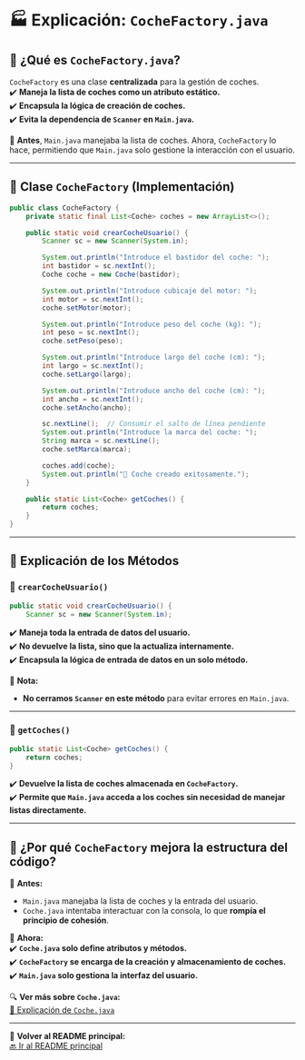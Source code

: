 # 🏭 Explicación: `CocheFactory.java`

## 📜 **¿Qué es `CocheFactory.java`?**
`CocheFactory` es una clase **centralizada** para la gestión de coches.  
✔️ **Maneja la lista de coches como un atributo estático.**  
✔️ **Encapsula la lógica de creación de coches.**  
✔️ **Evita la dependencia de `Scanner` en `Main.java`.**  

📌 **Antes**, `Main.java` manejaba la lista de coches. Ahora, `CocheFactory` lo hace, permitiendo que `Main.java` solo gestione la interacción con el usuario.

---

## 📌 **Clase `CocheFactory` (Implementación)**
```java
public class CocheFactory {
    private static final List<Coche> coches = new ArrayList<>();

    public static void crearCocheUsuario() {
        Scanner sc = new Scanner(System.in);

        System.out.println("Introduce el bastidor del coche: ");
        int bastidor = sc.nextInt();
        Coche coche = new Coche(bastidor);

        System.out.println("Introduce cubicaje del motor: ");
        int motor = sc.nextInt();
        coche.setMotor(motor);

        System.out.println("Introduce peso del coche (kg): ");
        int peso = sc.nextInt();
        coche.setPeso(peso);

        System.out.println("Introduce largo del coche (cm): ");
        int largo = sc.nextInt();
        coche.setLargo(largo);

        System.out.println("Introduce ancho del coche (cm): ");
        int ancho = sc.nextInt();
        coche.setAncho(ancho);

        sc.nextLine();  // Consumir el salto de línea pendiente
        System.out.println("Introduce la marca del coche: ");
        String marca = sc.nextLine();
        coche.setMarca(marca);

        coches.add(coche);
        System.out.println("🚗 Coche creado exitosamente.");
    }

    public static List<Coche> getCoches() {
        return coches;
    }
}
```

---

## 📌 **Explicación de los Métodos**
### **🔹 `crearCocheUsuario()`**
```java
public static void crearCocheUsuario() {
    Scanner sc = new Scanner(System.in);
```
✔️ **Maneja toda la entrada de datos del usuario.**  
✔️ **No devuelve la lista, sino que la actualiza internamente.**  
✔️ **Encapsula la lógica de entrada de datos en un solo método.**  

📌 **Nota:**  
- **No cerramos `Scanner` en este método** para evitar errores en `Main.java`.  

---

### **🔹 `getCoches()`**
```java
public static List<Coche> getCoches() {
    return coches;
}
```
✔️ **Devuelve la lista de coches almacenada en `CocheFactory`.**  
✔️ **Permite que `Main.java` acceda a los coches sin necesidad de manejar listas directamente.**  

---

## 🚀 **¿Por qué `CocheFactory` mejora la estructura del código?**
📌 **Antes:**  
- `Main.java` manejaba la lista de coches y la entrada del usuario.  
- `Coche.java` intentaba interactuar con la consola, lo que **rompía el principio de cohesión**.  

📌 **Ahora:**  
✔️ **`Coche.java` solo define atributos y métodos.**  
✔️ **`CocheFactory` se encarga de la creación y almacenamiento de coches.**  
✔️ **`Main.java` solo gestiona la interfaz del usuario.**  

🔍 **Ver más sobre `Coche.java`:**  
[📂 Explicación de `Coche.java`](https://github.com/carmonalanzasalvaro/DisenoSoftware/blob/main/introducicon_java/programa3_clases_objetos/Explicaciones/Coche/README.md)

---

🔗 **Volver al README principal:**  
[🔙 Ir al README principal](https://github.com/carmonalanzasalvaro/DisenoSoftware/blob/main/introducicon_java/programa3_clases_objetos/README.md)
